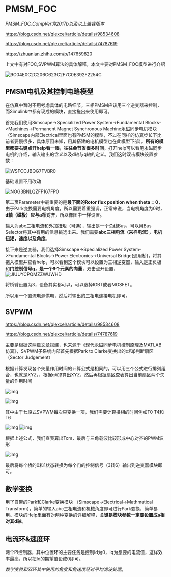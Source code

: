 # PMSM_FOC

*PMSM_FOC_CompVer为2017b以及以上兼容版本*

https://blog.csdn.net/qlexcel/article/details/98534608

https://blog.csdn.net/qlexcel/article/details/74787619

https://zhuanlan.zhihu.com/p/147659820

上文中有对FOC,SVPWM算法的具体解释，本文主要对PMSM_FOC模型进行介绍

![9C04E0C2C206C623C2F7C0E392F2254C](../asset/9C04E0C2C206C623C2F7C0E392F2254C.png)

## PMSM电机及其控制电路模型

在仿真中暂时不用考虑具体的电路细节，三相PMSM应该用三个逆变器来控制，而Simulink中都有现成的模块，直接拖出来使用即可。

首先我们使用Simscape->Specialized Power System->Fundamental Blocks->Machines->Permanent Magnet Synchronous Machine永磁同步电机模块（Simscape内部Electrical里面也有PMSM的模型，不过在同样的仿真步长下比前者要慢很多，具体原因未知，用其搭建的电机模型也在此模型下部）。**所有的模型都要右键点开help看一眼，往往会节省很多时间**。打开help可以看见永磁同步电机的介绍，输入输出的含义以及d轴与q轴的定义。我们这时双击模块设置参数：

![WSFCCJBQG7FVBR0](../asset/WSFCCJBQG7FVBR0.png)

基础设置不用改动

![NOG3BNLQZFF167FP0](../asset/NOG3BNLQZFF167FP0.png)

第二页Parameter中最重要的是**最下面的Rotor flux position when theta = 0**，由于Park变换需要电机角度，所以需要着重强调，正常来说，当电机角度为0时，**d轴（磁极）应与a相对齐**，所以像图中一样设置。

输入为abc三相电流和外加扭矩（可选），输出是一个总线Bus，可以用Bus Selector将其中有用的信息挑选出来。我们需要**abc三相电流（采样电流），电机扭矩，速度以及角度**。

接下来是逆变器，我们选择Simscape->Specialized Power System->Fundamental Blocks->Power Electronics->Universal Bridge(通用桥)，将其拖入模型并查看help，可以看到这个模块可以设置为三相逆变器，输入是正负极和**门控制信号g，是一个6个元素的向量**，双击点开设置，![JIUUYCPQMZZWUWHD](../asset/JIUUYCPQMZZWUWHD.png)

将桥臂设置为3，设备其实都可以，可以选择IGBT或者MOSFET。

所以用一个直流电源供电，然后将输出的三相电连接电机即可。

## SVPWM

https://blog.csdn.net/qlexcel/article/details/98534608

https://blog.csdn.net/qlexcel/article/details/74787619

主要是根据这两篇文章搭建，也来源于《现代永磁同步电机控制原理及MATLAB仿真》，SVPWM子系统内部首先根据Park to Clarke变换出的α和β判断扇区（Sector Judgement）

根据计算发现各个矢量作用时间的计算公式是相同的，可以用三个公式进行排列组合，也就是XYZ，，根据α和β算出XYZ，然后再根据扇区查表算出当前扇区两个矢量的作用时间

![img](../asset/20190805234658855.png)

![img](../asset/20190806220841569.png)

其中由于七段式SVPWM每次只变换一项，我们需要计算换相的时间例如T0 T4和T6

![img](../asset/20190806230508854.png)
![img](../asset/2019080523362985.png)

根据上述公式，我们查表算出Tcm，最后与三角载波比较形成中心对齐的PWM波形

![img](../asset/20190806231245635.png)

最后将每个桥的0和1状态转换为每个门的控制信号（3转6）输出到逆变器模块即可。

## 数学变换

用了自带的Park和Clarke变换模块	（Simscape->Electrical->Mathmatical Transform），简单的输入abc三相电流和机械角度即可进行Park变换，简单易用。模块的Help里面有对两种变换的详细解释，**关键是模块参数一定要设置成a相对其d轴**。

## 电流环&速度环

两个PI控制器，其中位置环的主要任务是控制Id为0，Iq为想要的电流值，这样效率最高，所以把Id的期望值设成0即可。

*数学变换和双环其中使用的角度和角速度经过平均滤波处理*。